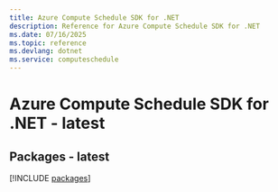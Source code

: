 ```yaml
---
title: Azure Compute Schedule SDK for .NET
description: Reference for Azure Compute Schedule SDK for .NET
ms.date: 07/16/2025
ms.topic: reference
ms.devlang: dotnet
ms.service: computeschedule
---
```

# Azure Compute Schedule SDK for .NET - latest
## Packages - latest
[!INCLUDE [packages](compute-schedule-index.md)]